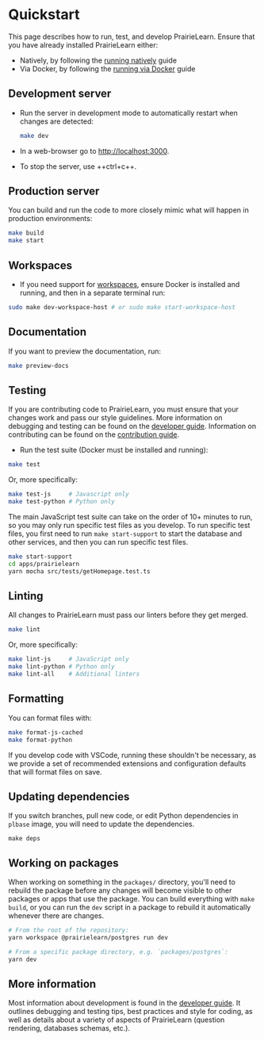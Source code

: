 # Quickstart

This page describes how to run, test, and develop PrairieLearn. Ensure that you have already installed PrairieLearn either:

- Natively, by following the [running natively](installingNative.md) guide
- Via Docker, by following the [running via Docker](installingLocal.md) guide

## Development server

- Run the server in development mode to automatically restart when changes are detected:

  ```sh
  make dev
  ```

- In a web-browser go to [http://localhost:3000](http://localhost:3000).

- To stop the server, use ++ctrl+c++.

## Production server

You can build and run the code to more closely mimic what will happen in production environments:

```sh
make build
make start
```

## Workspaces

- If you need support for [workspaces](workspaces/index.md), ensure Docker is installed and running, and then in a separate terminal run:

```sh
sudo make dev-workspace-host # or sudo make start-workspace-host
```

## Documentation

If you want to preview the documentation, run:

```sh
make preview-docs
```

## Testing

If you are contributing code to PrairieLearn, you must ensure that your changes work and pass our style guidelines. More information on debugging and testing can be found on the [developer guide](./dev-guide/index.md). Information on contributing can be found on the [contribution guide](./contributing.md).

- Run the test suite (Docker must be installed and running):

```sh
make test
```

Or, more specifically:

```sh
make test-js     # Javascript only
make test-python # Python only
```

The main JavaScript test suite can take on the order of 10+ minutes to run, so you may only run specific test files as you develop. To run specific test files, you first need to run `make start-support` to start the database and other services, and then you can run specific test files.

```sh
make start-support
cd apps/prairielearn
yarn mocha src/tests/getHomepage.test.ts
```

## Linting

All changes to PrairieLearn must pass our linters before they get merged.

```sh
make lint
```

Or, more specifically:

```sh
make lint-js     # JavaScript only
make lint-python # Python only
make lint-all    # Additional linters
```

## Formatting

You can format files with:

```sh
make format-js-cached
make format-python
```

If you develop code with VSCode, running these shouldn't be necessary, as we provide a set of recommended extensions and configuration defaults that will format files on save.

## Updating dependencies

If you switch branches, pull new code, or edit Python dependencies in `plbase` image, you will need to update the dependencies.

```
make deps
```

## Working on packages

When working on something in the `packages/` directory, you'll need to rebuild the package before any changes will become visible to other packages or apps that use the package. You can build everything with `make build`, or you can run the `dev` script in a package to rebuild it automatically whenever there are changes.

```sh
# From the root of the repository:
yarn workspace @prairielearn/postgres run dev

# From a specific package directory, e.g. `packages/postgres`:
yarn dev
```

## More information

Most information about development is found in the [developer guide](./dev-guide/index.md). It outlines debugging and testing tips, best practices and style for coding, as well as details about a variety of aspects of PrairieLearn (question rendering, databases schemas, etc.).
